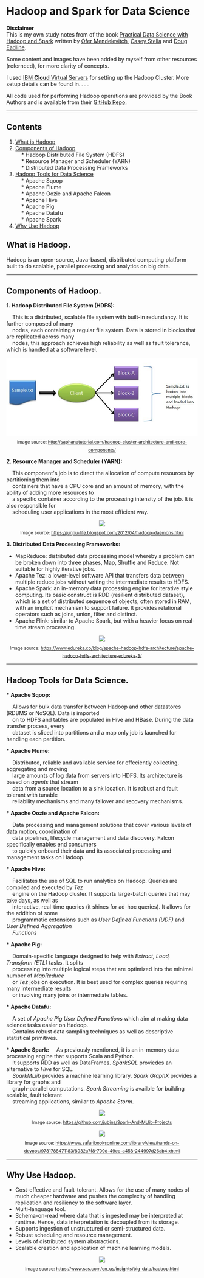 # Hadoop and Spark for Data Science

**Disclaimer**  
This is my own study notes from of the book [Practical Data Science with Hadoop and Spark](https://www.amazon.com/Practical-Data-Science-Hadoop-Spark-ebook/dp/B01N7G1M8J) written by [Ofer Mendelevitch](https://www.google.com.eg/search?q=Ofer+Mendelevitch&stick=H4sIAAAAAAAAAOPgE-LVT9c3NEwqTys3MM7LVkJwzUss0rRkspOt9JPy87P1y4syS0pS8-LL84uyrRJLSzLyiwBgwlI7PgAAAA&sa=X&ved=0ahUKEwi2rNCr183bAhWDXMAKHQnSDLYQmxMIhwEoATAQ), [Casey Stella](https://www.google.com.eg/search?q=Casey+Stella&stick=H4sIAAAAAAAAAOPgE-LVT9c3NEwqTys3MM7LVoJzSwpKygu1ZLKTrfST8vOz9cuLMktKUvPiy_OLsq0SS0sy8osANaf7MT4AAAA&sa=X&ved=0ahUKEwi2rNCr183bAhWDXMAKHQnSDLYQmxMIiAEoAjAQ) and [Doug Eadline](https://www.google.com.eg/search?q=Doug+Eadline&stick=H4sIAAAAAAAAAOPgE-LVT9c3NEwqTys3MM7LVoJwU-KrzDIKk0u0ZLKTrfST8vOz9cuLMktKUvPiy_OLsq0SS0sy8osAnXzX1T4AAAA&sa=X&ved=0ahUKEwi2rNCr183bAhWDXMAKHQnSDLYQmxMIiQEoAzAQ).

Some content and images have been added by myself from other resources (refernced), for more clarity of concepts.

I used [IBM **Cloud** Virtual Servers](https://console.bluemix.net/catalog/infrastructure/virtual-server-group) for setting up the Hadoop Cluster. More setup details can be found in.......

All code used for performing Hadoop operations are provided by the Book Authors and is available from their [GitHub Repo](https://github.com/ofermend/practical-data-science-with-hadoop-and-spark).

---

## Contents

1. [What is Hadoop](#what-is-hadoop)
2. [Components of Hadoop](#components-of-hadoop)  
&nbsp;&nbsp;&nbsp;&nbsp;* Hadoop Distributed File System (HDFS)  
&nbsp;&nbsp;&nbsp;&nbsp;* Resource Manager and Scheduler (YARN)  
&nbsp;&nbsp;&nbsp;&nbsp;* Distributed Data Processing Frameworks  
3. [Hadoop Tools for Data Science](#hadoop-tools-for-data-science)  
&nbsp;&nbsp;&nbsp;&nbsp;* Apache Sqoop  
&nbsp;&nbsp;&nbsp;&nbsp;* Apache Flume  
&nbsp;&nbsp;&nbsp;&nbsp;* Apache Oozie and Apache Falcon  
&nbsp;&nbsp;&nbsp;&nbsp;* Apache Hive  
&nbsp;&nbsp;&nbsp;&nbsp;* Apache Pig  
&nbsp;&nbsp;&nbsp;&nbsp;* Apache Datafu  
&nbsp;&nbsp;&nbsp;&nbsp;* Apache Spark  
4. [Why Use Hadoop](#why-use-hadoop)


## What is Hadoop.

Hadoop is an open-source, Java-based, distributed computing platform built to do scalable, parallel processing and analytics on big data.

---

## Components of Hadoop.

**1. Hadoop Distributed File System (HDFS):**

&nbsp;&nbsp;&nbsp;&nbsp;This is a distributed, scalable file system with built-in redundancy. It is further composed of many  
&nbsp;&nbsp;&nbsp;&nbsp;nodes, each containing a regular file system. Data is stored in blocks that are replicated across many  
&nbsp;&nbsp;&nbsp;&nbsp;nodes, this approach achieves high reliability as well as fault tolerance, which is handled at a software level.

<p align="center">
  <img src="imgs/1.jpg">
   <br>
   <sub>Image source: <a href="http://saphanatutorial.com/hadoop-cluster-architecture-and-core-components/">http://saphanatutorial.com/hadoop-cluster-architecture-and-core-components/</a></sub>
</p>

**2. Resource Manager and Scheduler (YARN):**

&nbsp;&nbsp;&nbsp;&nbsp;This component's job is to direct the allocation of compute resources by partitioning them into  
&nbsp;&nbsp;&nbsp;&nbsp;containers that have a CPU core and an amount of memory, with the ability of adding more resources to  
&nbsp;&nbsp;&nbsp;&nbsp;a specific container according to the processing intensity of the job. It is also responsible for  
&nbsp;&nbsp;&nbsp;&nbsp;scheduling user applications in the most efficient way.  

<p align="center">
  <img src="imgs/8.jpg">
   <br>
   <sub>Image source: <a href="https://jugnu-life.blogspot.com/2012/04/hadoop-daemons.html">https://jugnu-life.blogspot.com/2012/04/hadoop-daemons.html</a></sub>
</p>
   
**3. Distributed Data Processing Frameworks:**  
   - MapReduce: distributed data processing model whereby a problem can be broken down into three phases, Map, Shuffle and                     Reduce. Not suitable for highly iterative jobs.
   - Apache Tez: a lower-level software API that transfers data between multiple reduce jobs without writing the intermediate                  results to HDFS.
   - Apache Spark: an in-memory data processing engine for iterative style computing. Its basic construct is RDD (resilient                      distributed dataset), which is a set of distributed sequence of objects, often stored in RAM, with an                          implicit mechanism to support failure. It provides relational operators such as joins, union, filter and                      distinct.
   - Apache Flink: similar to Apache Spark, but with a heavier focus on real-time stream processing.  
   
<p align="center">
  <img src="imgs/2.jpg">
   <br>
   <sub>Image source: <a href="https://www.edureka.co/blog/apache-hadoop-hdfs-architecture/apache-hadoop-hdfs-architecture-edureka-3/">https://www.edureka.co/blog/apache-hadoop-hdfs-architecture/apache-hadoop-hdfs-architecture-edureka-3/</a></sub>
</p>

---

## Hadoop Tools for Data Science.

__* Apache Sqoop:__

&nbsp;&nbsp;&nbsp;&nbsp;Allows for bulk data transfer between Hadoop and other datastores (RDBMS or NoSQL). Data is imported  
&nbsp;&nbsp;&nbsp;&nbsp;on to HDFS and tables are populated in Hive and HBase. During the data transfer process, every  
&nbsp;&nbsp;&nbsp;&nbsp;dataset is sliced into partitions and a map only job is launched for handling each partition.

__* Apache Flume:__

&nbsp;&nbsp;&nbsp;&nbsp;Distributed, reliable and available service for effeciently collecting, aggregating and moving  
&nbsp;&nbsp;&nbsp;&nbsp;large amounts of log data from servers into HDFS. Its architecture is based on _agents_ that stream  
&nbsp;&nbsp;&nbsp;&nbsp;data from a source location to a sink location. It is robust and fault tolerant with tunable  
&nbsp;&nbsp;&nbsp;&nbsp;reliability mechanisms and many failover and recovery mechanisms.

__* Apache Oozie and Apache Falcon:__

&nbsp;&nbsp;&nbsp;&nbsp;Data processing and management solutions that cover various levels of data motion, coordination of  
&nbsp;&nbsp;&nbsp;&nbsp;data pipelines, lifecycle management and data discovery. Falcon specifically enables end consumers  
&nbsp;&nbsp;&nbsp;&nbsp;to quickly onboard their data and its associated processing and management tasks on Hadoop.

__* Apache Hive:__

&nbsp;&nbsp;&nbsp;&nbsp;Facilitates the use of SQL to run analytics on Hadoop. Queries are compiled and executed by _Tez_  
&nbsp;&nbsp;&nbsp;&nbsp;engine on the Hadoop cluster. It supports large-batch queries that may take days, as well as  
&nbsp;&nbsp;&nbsp;&nbsp;interactive, real-time queries (it shines for ad-hoc queries). It allows for the addition of some  
&nbsp;&nbsp;&nbsp;&nbsp;programmatic extensions such as _User Defined Functions (UDF)_ and _User Defined Aggregation  
&nbsp;&nbsp;&nbsp;&nbsp;Functions_

__* Apache Pig:__

&nbsp;&nbsp;&nbsp;&nbsp;Domain-specific language designed to help with _Extract, Load, Transform (ETL)_ tasks. It splits  
&nbsp;&nbsp;&nbsp;&nbsp;processing into multiple logical steps that are optimized into the minimal number of _MapReduce_  
&nbsp;&nbsp;&nbsp;&nbsp;or _Tez_ jobs on execution. It is best used for complex queries requiring many intermediate results  
&nbsp;&nbsp;&nbsp;&nbsp;or involving many joins or intermediate tables.

__* Apache Datafu:__

&nbsp;&nbsp;&nbsp;&nbsp;A set of _Apache Pig User Defined Functions_ which aim at making data science tasks easier on Hadoop.  
&nbsp;&nbsp;&nbsp;&nbsp;Contains robust data sampling techniques as well as descriptive statistical primitives.

__* Apache Spark:__
&nbsp;&nbsp;&nbsp;&nbsp;As previously mentioned, it is an in-memory data processing engine that supports Scala and Python.  
&nbsp;&nbsp;&nbsp;&nbsp;It supports RDD as well as DataFrames. _SparkSQL_ proviedes an alternative to _Hive_ for SQL.  
&nbsp;&nbsp;&nbsp;&nbsp;_SparkMLlib_ provides a machine learning library. _Spark GraphX_ provides a library for graphs and  
&nbsp;&nbsp;&nbsp;&nbsp;graph-parallel computations. _Spark Streaming_ is availble for building scalable, fault tolerant  
&nbsp;&nbsp;&nbsp;&nbsp;streaming applications, similar to _Apache Storm_.

<p align="center">
  <img src="imgs/6.jpg">
   <br>
   <sub>Image source: <a href="https://github.com/jubins/Spark-And-MLlib-Projects">https://github.com/jubins/Spark-And-MLlib-Projects</a></sub>
</p>

<p align="center">
  <img src="imgs/7.jpg">
   <br>
   <sub>Image source: <a href="https://www.safaribooksonline.com/library/view/hands-on-devops/9781788471183/8932a7f8-709d-49ee-a458-244997d26ab4.xhtml">https://www.safaribooksonline.com/library/view/hands-on-devops/9781788471183/8932a7f8-709d-49ee-a458-244997d26ab4.xhtml</a></sub>
</p>

---

## Why Use Hadoop.

- Cost-effective and fault-tolerant. Allows for the use of many nodes of much cheaper hardware and pushes the complexity of handling replication and resiliency to the software layer.
- Multi-language tool.
- Schema-on-read where data that is ingested may be interpreted at runtime. Hence, data interpretation is decoupled from its storage.
- Supports ingestion of unstructured or semi-structured data.
- Robust scheduling and resource management.
- Levels of distributed system abstractions.
- Scalable creation and application of machine learning models.

<p align="center">
  <img src="imgs/4.jpg">
   <br>
   <sub>Image source: <a href="https://www.sas.com/en_us/insights/big-data/hadoop.html">https://www.sas.com/en_us/insights/big-data/hadoop.html</a></sub>
</p>
